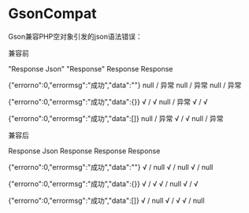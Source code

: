# GsonCompat
Gson兼容PHP空对象引发的json语法错误：




兼容前

"Response Json"                             "Response<Object>"             Response<List>              Response<Map>

{"errorno":0,"errormsg":"成功","data":""}  null / 异常                  null / 异常                  null / 异常

{"errorno":0,"errormsg":"成功","data":{}}     √ / √                    null / 异常                     √ / √

{"errorno":0,"errormsg":"成功","data":[]}  null / 异常                  √ / √                       null / 异常

兼容后

Response Json                             Response<Object>            Response<List>             Response<Map>

{"errorno":0,"errormsg":"成功","data":""}  √ / null                    √ / null                   √ / null

{"errorno":0,"errormsg":"成功","data":{}}  √ / √                       √ / null                   √ / √

{"errorno":0,"errormsg":"成功","data":[]}  √ / null                    √ / √                      √ / null

